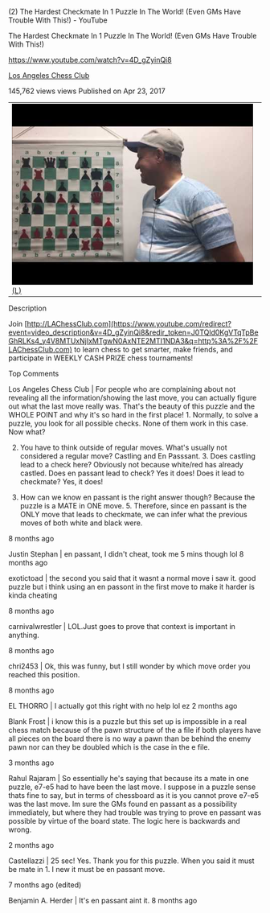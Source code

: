 (2) The Hardest Checkmate In 1 Puzzle In The World! (Even GMs Have Trouble With This!) - YouTube

The Hardest Checkmate In 1 Puzzle In The World! (Even GMs Have Trouble With This!)

https://www.youtube.com/watch?v=4D_gZyinQi8

[Los Angeles Chess Club](https://www.youtube.com/channel/UC4d2qOIBhcAWYEjOXHOnxMw)

145,762 views views
Published on Apr 23, 2017

|     |
| --- |
| ![hqdefault.jpg](../_resources/414e7e30868a019705f53f97cfb7756d.jpg)[(L)](https://www.youtube.com/watch?v=4D_gZyinQi8) |

Description

Join [http://LAChessClub.com](https://www.youtube.com/redirect?event=video_description&v=4D_gZyinQi8&redir_token=J0TQld0KgVTqTpBeGhRLKs4_y4V8MTUxNjIxMTgwN0AxNTE2MTI1NDA3&q=http%3A%2F%2FLAChessClub.com) to learn chess to get smarter, make friends, and participate in WEEKLY CASH PRIZE chess tournaments!

Top Comments

Los Angeles Chess Club  | For people who are complaining about not revealing all the information/showing the last move, you can actually figure out what the last move really was. That's the beauty of this puzzle and the WHOLE POINT and why it's so hard in the first place! 1. Normally, to solve a puzzle, you look for all possible checks. None of them work in this case. Now what?

2. You have to think outside of regular moves. What's usually not considered a regular move? Castling and En Passsant. 3. Does castling lead to a check here? Obviously not because white/red has already castled. Does en passant lead to check? Yes it does! Does it lead to checkmate? Yes, it does!

4. How can we know en passant is the right answer though? Because the puzzle is a MATE in ONE move. 5. Therefore, since en passant is the ONLY move that leads to checkmate, we can infer what the previous moves of both white and black were.

8 months ago

Justin Stephan  | en passant, I didn't cheat, took me 5 mins though lol
8 months ago

exotictoad  | the second you said that it wasnt a normal move i saw it. good puzzle but i think using an en passont in the first move to make it harder is kinda cheating

8 months ago

carnivalwrestler  | LOL.Just goes to prove that context is important in anything.

8 months ago

chri2453  | Ok, this was funny, but I still wonder by which move order you reached this position.

8 months ago

EL THORRO  | I actually got this right with no help lol ez
2 months ago

Blank Frost  | i know this is a puzzle but this set up is impossible in a real chess match because of the pawn structure of the a file if both players have all pieces on the board there is no way a pawn than be behind the enemy pawn nor can they be doubled which is the case in the e file.

3 months ago

Rahul Rajaram  | So essentially he's saying that because its a mate in one puzzle, e7-e5 had to have been the last move. I suppose in a puzzle sense thats fine to say, but in terms of chessboard as it is you cannot prove e7-e5 was the last move. Im sure the GMs found en passant as a possibility immediately, but where they had trouble was trying to prove en passant was possible by virtue of the board state. The logic here is backwards and wrong.

2 months ago

Castellazzi  | 25 sec! Yes. Thank you for this puzzle. When you said it must be mate in 1. I new it must be en passant move.

7 months ago (edited)

Benjamin A. Herder  | It's en passant aint it.
8 months ago